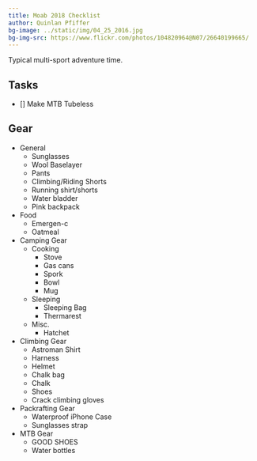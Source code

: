 ```yaml
---
title: Moab 2018 Checklist
author: Quinlan Pfiffer
bg-image: ../static/img/04_25_2016.jpg
bg-img-src: https://www.flickr.com/photos/104820964@N07/26640199665/
---
```


Typical multi-sport adventure time.

## Tasks

* [] Make MTB Tubeless

## Gear

* General
    * Sunglasses
    * Wool Baselayer
    * Pants
    * Climbing/Riding Shorts
    * Running shirt/shorts
    * Water bladder
    * Pink backpack
* Food
    * Emergen-c
    * Oatmeal
* Camping Gear
    * Cooking
        * Stove
        * Gas cans
        * Spork
        * Bowl
        * Mug
    * Sleeping
        * Sleeping Bag
        * Thermarest
    * Misc.
        * Hatchet
* Climbing Gear
    * Astroman Shirt
    * Harness
    * Helmet
    * Chalk bag
    * Chalk
    * Shoes
    * Crack climbing gloves
* Packrafting Gear
    * Waterproof iPhone Case
    * Sunglasses strap
* MTB Gear
    * GOOD SHOES
    * Water bottles

